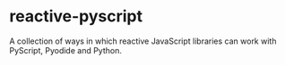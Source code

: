 # reactive-pyscript
A collection of ways in which reactive JavaScript libraries can work with PyScript, Pyodide and Python.
